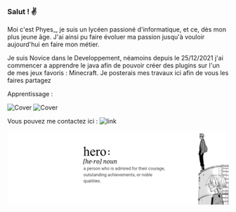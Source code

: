 ### Salut ! ✌

Moi c'est Phyes_, je suis un lycéen passioné d'informatique, et ce, dès mon plus jeune âge. J'ai ainsi pu faire évoluer ma passion jusqu'à vouloir aujourd'hui en faire mon métier. 

Je suis Novice dans le Developpement, néamoins depuis le 25/12/2021 j'ai commencer a apprendre le java afin de pouvoir créer des plugins sur l'un de mes jeux favoris : Minecraft.
Je posterais mes travaux ici afin de vous les faires partagez 

Apprentissage : 

![Cover](https://camo.githubusercontent.com/6cbecd63a9a8f83ee186885c446938820ffa8304942a284ee6e1e2acb2bfd822/68747470733a2f2f696d672e736869656c64732e696f2f62616467652f6a6176612d2532334544384230302e7376673f7374796c653d666f722d7468652d6261646765266c6f676f3d6a617661266c6f676f436f6c6f723d7768697465) ![Cover](https://camo.githubusercontent.com/94c5a32b53c1771bd1a163fe0523aee22b624e1d613ec984e52686cda1cdb2bd/68747470733a2f2f696d672e736869656c64732e696f2f62616467652f44656269616e2d4437304135333f7374796c653d666f722d7468652d6261646765266c6f676f3d64656269616e266c6f676f436f6c6f723d7768697465)







Vous pouvez me contactez ici :
![link](https://guillaume-richard.fr/wp-content/uploads/2020/08/Octocat-github.png)


![Cover](https://github.com/PhyesGG/PhyesGG/blob/main/1500x500.jfif)
